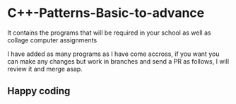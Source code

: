 # C++-Patterns-Basic-to-advance
It contains the programs that will be required in your school as well as collage computer assignments

I have added as many programs as I have come accross, if you want you can make any changes but work in branches and send a PR as follows, I will review it 
and merge asap.

## Happy coding 

